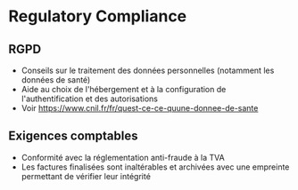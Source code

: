 # Regulatory Compliance

## RGPD
- Conseils sur le traitement des données personnelles (notamment les données de santé)
- Aide au choix de l'hébergement et à la configuration de l'authentification et des autorisations
- Voir <https://www.cnil.fr/fr/quest-ce-ce-quune-donnee-de-sante>

## Exigences comptables
- Conformité avec la réglementation anti-fraude à la TVA
- Les factures finalisées sont inaltérables et archivées avec une empreinte permettant de vérifier leur intégrité

